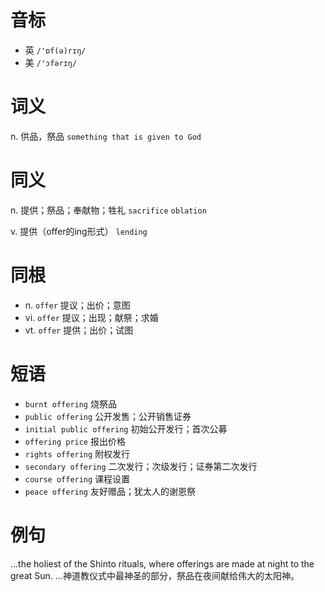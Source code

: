 # 音标

- 英 `/'ɒf(ə)rɪŋ/`
- 美 `/'ɔfərɪŋ/`

# 词义

n. 供品，祭品
`something that is given to God`

# 同义

n. 提供；祭品；奉献物；牲礼
`sacrifice` `oblation`

v. 提供（offer的ing形式）
`lending`

# 同根

- n. `offer` 提议；出价；意图
- vi. `offer` 提议；出现；献祭；求婚
- vt. `offer` 提供；出价；试图

# 短语

- `burnt offering` 烧祭品
- `public offering` 公开发售；公开销售证券
- `initial public offering` 初始公开发行；首次公募
- `offering price` 报出价格
- `rights offering` 附权发行
- `secondary offering` 二次发行；次级发行；证券第二次发行
- `course offering` 课程设置
- `peace offering` 友好赠品；犹太人的谢恩祭

# 例句

...the holiest of the Shinto rituals, where offerings are made at night to the great Sun.
…神道教仪式中最神圣的部分，祭品在夜间献给伟大的太阳神。


